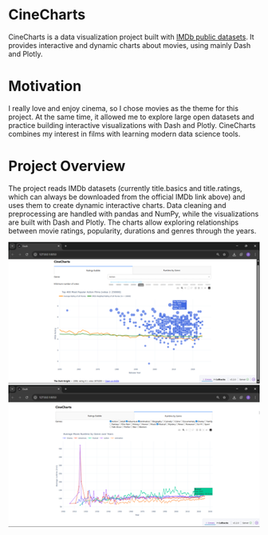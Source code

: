 # CineCharts
CineCharts is a data visualization project built with [IMDb public datasets](https://datasets.imdbws.com/).
It provides interactive and dynamic charts about movies, using mainly Dash and Plotly.

# Motivation
I really love and enjoy cinema, so I chose movies as the theme for this project. At the same time, it allowed me to explore large open datasets and practice building interactive visualizations with Dash and Plotly. CineCharts combines my interest in films with learning modern data science tools.

# Project Overview
The project reads IMDb datasets (currently title.basics and title.ratings, which can always be downloaded from the official IMDb link above) and uses them to create dynamic interactive charts. Data cleaning and preprocessing are handled with pandas and NumPy, while the visualizations are built with Dash and Plotly. The charts allow exploring relationships between movie ratings, popularity, durations and genres through the years.

<p align="center">
  <img src="images/top400_action_films.png" alt="Описание" width="600"> 
  <img src="images/runtime_by_genre.png" alt="Описание" width="600"> 
</p>
